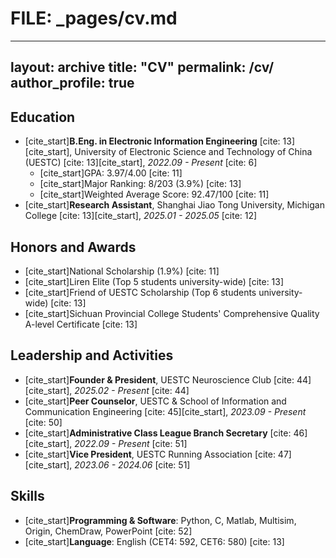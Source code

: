 # FILE: _pages/cv.md

---
layout: archive
title: "CV"
permalink: /cv/
author_profile: true
---

## Education
* [cite_start]**B.Eng. in Electronic Information Engineering** [cite: 13][cite_start], University of Electronic Science and Technology of China (UESTC) [cite: 13][cite_start], *2022.09 - Present* [cite: 6]
    * [cite_start]GPA: 3.97/4.00 [cite: 11]
    * [cite_start]Major Ranking: 8/203 (3.9%) [cite: 13]
    * [cite_start]Weighted Average Score: 92.47/100 [cite: 11]
* [cite_start]**Research Assistant**, Shanghai Jiao Tong University, Michigan College [cite: 13][cite_start], *2025.01 - 2025.05* [cite: 12]

## Honors and Awards
* [cite_start]National Scholarship (1.9%) [cite: 11]
* [cite_start]Liren Elite (Top 5 students university-wide) [cite: 13]
* [cite_start]Friend of UESTC Scholarship (Top 6 students university-wide) [cite: 13]
* [cite_start]Sichuan Provincial College Students' Comprehensive Quality A-level Certificate [cite: 13]

## Leadership and Activities
* [cite_start]**Founder & President**, UESTC Neuroscience Club [cite: 44][cite_start], *2025.02 - Present* [cite: 44]
* [cite_start]**Peer Counselor**, UESTC & School of Information and Communication Engineering [cite: 45][cite_start], *2023.09 - Present* [cite: 50]
* [cite_start]**Administrative Class League Branch Secretary** [cite: 46][cite_start], *2022.09 - Present* [cite: 51]
* [cite_start]**Vice President**, UESTC Running Association [cite: 47][cite_start], *2023.06 - 2024.06* [cite: 51]

## Skills
* [cite_start]**Programming & Software**: Python, C, Matlab, Multisim, Origin, ChemDraw, PowerPoint [cite: 52]
* [cite_start]**Language**: English (CET4: 592, CET6: 580) [cite: 13]
